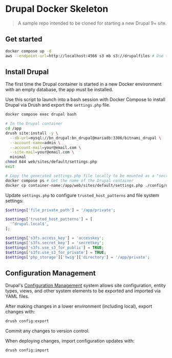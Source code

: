 # Drupal Docker Skeleton

> A sample repo intended to be cloned for starting a new Drupal 9+ site.

## Get started

```bash
docker compose up -d
aws --endpoint-url=http://localhost:4566 s3 mb s3://drupalfiles # Use the localstack container to create a local AWS S3 bucket
```

## Install Drupal

The first time the Drupal container is started in a new Docker environment with an empty database, the app must be installed.

Use this script to launch into a bash session with Docker Compose to install Drupal via Drush and export the `settings.php` file.

```bash
docker compose exec drupal bash

# In the Drupal container
cd /app
drush site:install -y \
  --db-url=mysql://bn_drupal:bn_drupal@mariadb:3306/bitnami_drupal \
  --account-name=admin \
  --account-mail=your@email.com \
  --site-mail=your@email.com \
  minimal
chmod 644 web/sites/default/settings.php
exit

# Copy the generated settings.php file locally to be mounted as a "secret"
docker compose ps # Get the name of the Drupal container
docker cp container-name:/app/web/sites/default/settings.php ./config/drupal/settings.php # Copy the file to your local project directory
```

Update `settings.php` to configure `trusted_host_patterns` and file system settings:

```php
$settings['file_private_path'] = '/app/private';

$settings['trusted_host_patterns'] = [
  '^drupal.local$',
];

$settings['s3fs.access_key'] = 'accesskey';
$settings['s3fs.secret_key'] = 'secretkey';
$settings['s3fs.use_s3_for_public'] = TRUE;
$settings['s3fs.use_s3_for_private'] = TRUE;
$settings['php_storage']['twig']['directory'] = '/app/private';
```

## Configuration Management

Drupal's [Configuration Management](https://www.drupal.org/docs/configuration-management) system allows site configuration, entity types, views, and other system elements to be exported and imported via YAML files.

After making changes in a lower environment (including local), export changes with:

```bash
drush config:export
```

Commit any changes to version control.

When deploying changes, import configuration updates with:

```bash
drush config:import
```
